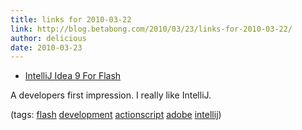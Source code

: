 ```yaml
---
title: links for 2010-03-22
link: http://blog.betabong.com/2010/03/23/links-for-2010-03-22/
author: delicious
date: 2010-03-23
---
```



* [IntelliJ Idea 9 For Flash](http://www.insideria.com/2010/01/intellij-idea-9-for-flash-dev.html)

A developers first impression. I really like IntelliJ.

(tags: [flash](http://delicious.com/sok/flash) [development](http://delicious.com/sok/development) [actionscript](http://delicious.com/sok/actionscript) [adobe](http://delicious.com/sok/adobe) [intellij](http://delicious.com/sok/intellij))
